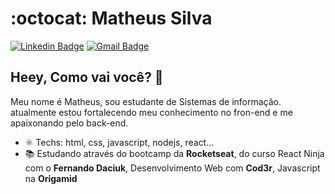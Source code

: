 # :octocat: Matheus Silva

[![Linkedin Badge](https://img.shields.io/badge/-LinkedIn-blue?style=flat-square&logo=Linkedin&logoColor=white&link=https://www.linkedin.com/in/matheus-oliveira-b49904169/)](https://www.linkedin.com/in/matheus-oliveira-b49904169/)
[![Gmail Badge](https://img.shields.io/badge/-Gmail-c14438?style=flat-square&logo=Gmail&logoColor=white&link=mailto:hedenica@gmail.com)](mailto:devmosilva@gmail.com)

## Heey, Como vai você?  👋

Meu nome é Matheus, sou estudante de Sistemas de informação. 
atualmente estou fortalecendo meu conhecimento no fron-end e me apaixonando pelo back-end.

- ⚛ Techs: html, css, javascript, nodejs, react...
- 📚 Estudando através do bootcamp da **Rocketseat**, do curso React Ninja com o **Fernando Daciuk**, Desenvolvimento Web com **Cod3r**, Javascript na **Origamid**
